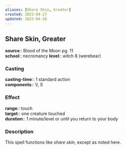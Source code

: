 ```yaml
---
aliases: [Share Skin, Greater]
created: 2023-04-27
updated: 2023-04-28
---
```


## Share Skin, Greater

**source**:: Blood of the Moon pg. 11  
**school**:: necromancy
**level**:: witch 8 (werebear)

### Casting

**casting-time**:: 1 standard action  
**components**:: V, S

### Effect

**range**:: touch  
**target**:: one creature touched  
**duration**:: 1 minute/level or until you return to your body

### Description

This spell functions like *share skin*, except as noted here.

